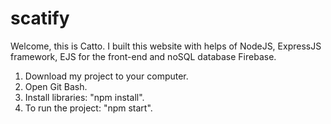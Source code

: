 # scatify
Welcome, this is Catto. I built this website with helps of NodeJS, ExpressJS framework, EJS for the front-end and noSQL database Firebase.

1. Download my project to your computer.
2. Open Git Bash.
3. Install libraries: "npm install".
4. To run the project: "npm start".
